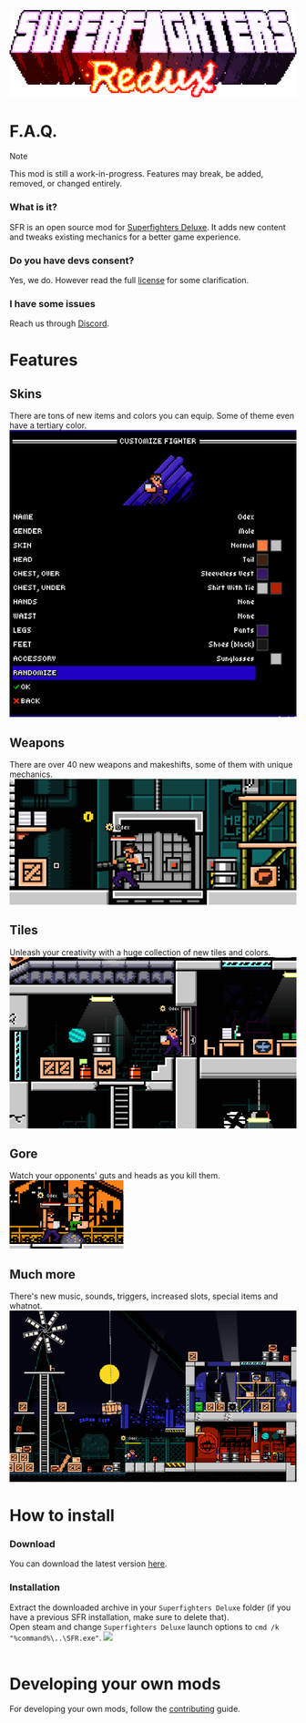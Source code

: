 <p align="center"><img src="docs/Logo.gif" alt="Logo"/></p>

# F.A.Q.
> [!NOTE]
> This mod is still a work-in-progress. Features may break, be added, removed, or changed entirely.

### What is it?
SFR is an open source mod for [Superfighters Deluxe](https://mythologicinteractive.com/SuperfightersDeluxe). It adds new content and tweaks existing mechanics for a better game experience.

### Do you have devs consent?
Yes, we do. However read the full [license](https://github.com/Odex64/SFR/blob/master/LICENSE) for some clarification.

### I have some issues
Reach us through [Discord](https://discord.gg/UbbCs2kywd).

# Features

## Skins
There are tons of new items and colors you can equip. Some of theme even have a tertiary color.
<img src="docs/Skins.gif" alt="Skins"/>

## Weapons
There are over 40 new weapons and makeshifts, some of them with unique mechanics.
<img src="docs/Weapons.gif" alt="Weapons"/>

## Tiles
Unleash your creativity with a huge collection of new tiles and colors.
<img src="docs/Tiles.gif" alt="Tiles"/>

## Gore
Watch your opponents' guts and heads as you kill them.<br>
<img src="docs/Gore.gif" alt="Gores"/>

## Much more
There's new music, sounds, triggers, increased slots, special items and whatnot.
<img src="docs/Jetpacks.gif" alt="Jetpack"/>

# How to install
### Download
You can download the latest version [here](https://github.com/Odex64/SFR/releases).

### Installation
Extract the downloaded archive in your `Superfighters Deluxe` folder (if you have a previous SFR installation, make sure to delete that).<br>
Open steam and change `Superfighters Deluxe` launch options to `cmd /k "%command%\..\SFR.exe"`.
<img src="https://cdn.discordapp.com/attachments/978693874094600202/1011759586719563776/how2installsfr.gif" /><br><br>

# Developing your own mods
For developing your own mods, follow the [contributing](https://github.com/Odex64/SFR/blob/master/CONTRIBUTING.md) guide.
